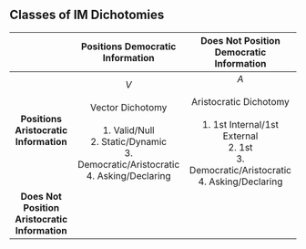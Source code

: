 
## Classes of IM Dichotomies

|                                                |                                                                Positions Democratic Information                                                                 |                                                                Does Not Position Democratic Information                                                                 |
| :--------------------------------------------: | :-------------------------------------------------------------------------------------------------------------------------------------------------------------: | :---------------------------------------------------------------------------------------------------------------------------------------------------------------------: |
|     **Positions Aristocratic Information**     | <span class="cell-green"> $V$<br><br>Vector Dichotomy<br><br>1. Valid/Null<br>2. Static/Dynamic<br>3. Democratic/Aristocratic<br>4. Asking/Declaring<br></span> | <span class="cell-red"> $A$<br><br>Aristocratic Dichotomy<br><br>1. 1st Internal/1st External<br>2. 1st<br>3. Democratic/Aristocratic<br>4. Asking/Declaring<br></span> |
| **Does Not Position Aristocratic Information** |                                                                                                                                                                 |                                                                                                                                                                         |
